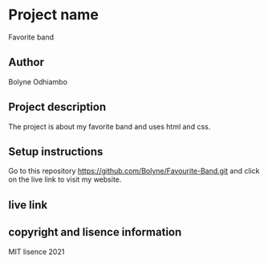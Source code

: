 # Project name
Favorite band

## Author 
Bolyne Odhiambo

## Project description
The project is about my favorite band and uses html and css.

## Setup instructions 
Go to this repository https://github.com/Bolyne/Favourite-Band.git and click on the live link to visit my website.

## live link 


## copyright and lisence information
MIT lisence 2021
